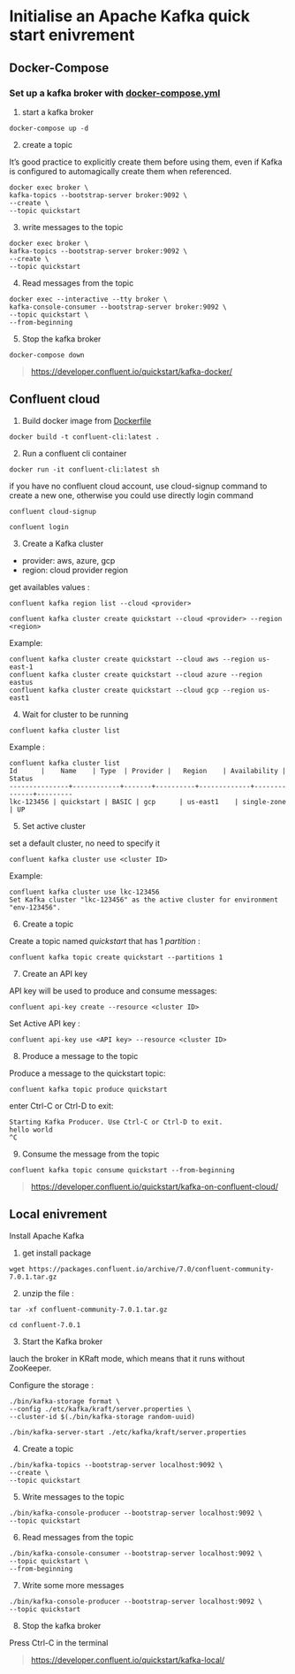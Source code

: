 # Initialise an Apache Kafka quick start enivrement

## Docker-Compose

### Set up a kafka broker with [docker-compose.yml](docker-compose.yml)

1. start a kafka broker

```
docker-compose up -d
```

2. create a topic

It’s good practice to explicitly create them before using them, even if Kafka is configured to automagically create them when referenced.

```
docker exec broker \
kafka-topics --bootstrap-server broker:9092 \
--create \
--topic quickstart
```

3. write messages to the topic

```
docker exec broker \
kafka-topics --bootstrap-server broker:9092 \
--create \
--topic quickstart
```

4. Read messages from the topic

```
docker exec --interactive --tty broker \
kafka-console-consumer --bootstrap-server broker:9092 \
--topic quickstart \
--from-beginning
```

5. Stop the kafka broker

```
docker-compose down
```

> https://developer.confluent.io/quickstart/kafka-docker/

## Confluent cloud

1. Build docker image from [Dockerfile](Dockerfile)
```
docker build -t confluent-cli:latest .
```

2. Run a confluent cli container
```
docker run -it confluent-cli:latest sh
```

if you have no confluent cloud account, use cloud-signup command to create a new one, otherwise you could use directly login command

```
confluent cloud-signup
```

```
confluent login
```


3. Create a Kafka cluster


- provider: aws, azure, gcp
- region: cloud provider region

get availables values :

```
confluent kafka region list --cloud <provider>
```

```
confluent kafka cluster create quickstart --cloud <provider> --region <region>
```
Example:
```
confluent kafka cluster create quickstart --cloud aws --region us-east-1
confluent kafka cluster create quickstart --cloud azure --region eastus
confluent kafka cluster create quickstart --cloud gcp --region us-east1
```

4. Wait for cluster to be running
```
confluent kafka cluster list
```
Example :
```
confluent kafka cluster list
Id      |    Name    | Type  | Provider |   Region    | Availability | Status
---------------+------------+-------+----------+-------------+--------------+---------
lkc-123456 | quickstart | BASIC | gcp      | us-east1    | single-zone  | UP
```


5. Set active cluster

set a default cluster, no need to specify it

```
confluent kafka cluster use <cluster ID>
```

Example:
```
confluent kafka cluster use lkc-123456
Set Kafka cluster "lkc-123456" as the active cluster for environment "env-123456".
```

6. Create a topic

Create a topic named *quickstart* that has 1 *partition* :

```
confluent kafka topic create quickstart --partitions 1
```

7. Create an API key

API key will be used to produce and consume messages:

```
confluent api-key create --resource <cluster ID>
```

Set Active API key  :
```
confluent api-key use <API key> --resource <cluster ID>
```

8. Produce a message to the topic

Produce a message to the quickstart topic:
```
confluent kafka topic produce quickstart
```

enter Ctrl-C or Ctrl-D to exit:
```
Starting Kafka Producer. Use Ctrl-C or Ctrl-D to exit.
hello world
^C
```

9. Consume the message from the topic

```
confluent kafka topic consume quickstart --from-beginning
```

> https://developer.confluent.io/quickstart/kafka-on-confluent-cloud/

## Local enivrement

Install Apache Kafka

1. get install package
```
wget https://packages.confluent.io/archive/7.0/confluent-community-7.0.1.tar.gz
```

2. unzip the file :
```
tar -xf confluent-community-7.0.1.tar.gz
```

```
cd confluent-7.0.1
```

3. Start the Kafka broker

lauch the broker in KRaft mode, which means that it runs without ZooKeeper.

Configure the storage :
```
./bin/kafka-storage format \
--config ./etc/kafka/kraft/server.properties \
--cluster-id $(./bin/kafka-storage random-uuid)
```
```
./bin/kafka-server-start ./etc/kafka/kraft/server.properties
```
4. Create a topic
```
./bin/kafka-topics --bootstrap-server localhost:9092 \
--create \
--topic quickstart
```
5. Write messages to the topic

```
./bin/kafka-console-producer --bootstrap-server localhost:9092 \
--topic quickstart
```

6. Read messages from the topic

```
./bin/kafka-console-consumer --bootstrap-server localhost:9092 \
--topic quickstart \
--from-beginning
```

7. Write some more messages

```
./bin/kafka-console-producer --bootstrap-server localhost:9092 \
--topic quickstart
```
8. Stop the kafka broker

Press Ctrl-C in the terminal

> https://developer.confluent.io/quickstart/kafka-local/

